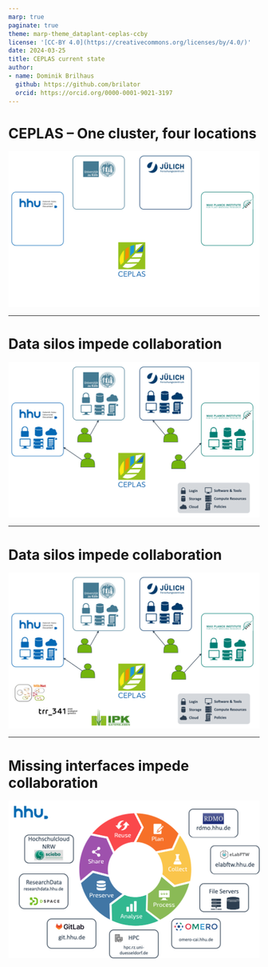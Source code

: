 ```yaml
---
marp: true
paginate: true
theme: marp-theme_dataplant-ceplas-ccby
license: '[CC-BY 4.0](https://creativecommons.org/licenses/by/4.0/)'
date: 2024-03-25
title: CEPLAS current state
author:
- name: Dominik Brilhaus
  github: https://github.com/brilator
  orcid: https://orcid.org/0000-0001-9021-3197
---
```


# CEPLAS &ndash; One cluster, four locations

![w:800](./../../images/data-fragmentation-ceplas00.drawio.png)

---

# Data silos impede collaboration

![w:800](./../../images/data-fragmentation-ceplas01.drawio.png)

---

# Data silos impede collaboration

![w:800](./../../images/data-fragmentation-ceplas02.drawio.png)

---

# Missing interfaces impede collaboration

![w:800](./../../images/hhu-services-withoutdatahub.drawio.png)
